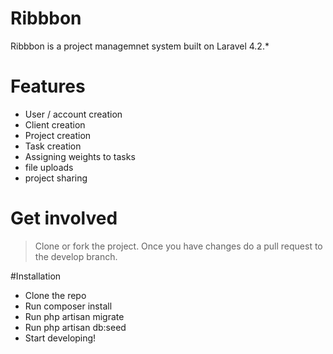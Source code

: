# Ribbbon

Ribbbon is a project managemnet system built on Laravel 4.2.*

# Features
  - User / account creation
  - Client creation
  - Project creation
  - Task creation 
  - Assigning weights to tasks
  - file uploads
  - project sharing

# Get involved
> Clone or fork the project. Once you have changes do a pull request to the develop branch.

#Installation
-   Clone the repo
-   Run composer install
-   Run php artisan migrate
-   Run php artisan db:seed
-   Start developing!


